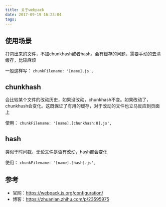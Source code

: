 ```yaml
---
title: 关于webpack
date: 2017-09-19 16:23:04
tags:
---
```


## 使用场景
打包出来的文件，不加chunkhash或者hash。会有缓存的问题，需要手动的去清缓存，比较麻烦

一般这样写：
`chunkFilename: '[name].js',`

## chunkhash
会比较某个文件的改动历史，如果没改动，chunkhash不变。如果改动了，chunkhush会变化。这既保证了有用的缓存，对于改动的文件也立马反应到页面上

<!-- more -->

使用：
`chunkFilename: '[name].[chunkhash:8].js',`

## hash
类似于时间戳，无论文件是否有改动，hash都会变化

使用：
`chunkFilename: '[name].[hash].js',`

## 参考
- 官网：https://webpack.js.org/configuration/
- 博客：https://zhuanlan.zhihu.com/p/23595975
